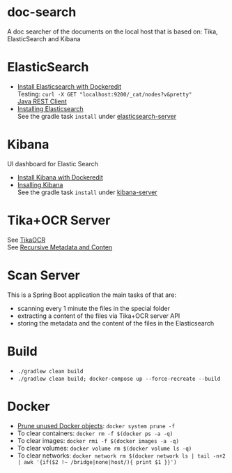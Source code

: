 # doc-search
A doc searcher of the documents on the local host that is based on: Tika, ElasticSearch and Kibana

# ElasticSearch
- [Install Elasticsearch with Dockeredit](https://www.elastic.co/guide/en/elasticsearch/reference/current/docker.html)  
Testing: `curl -X GET "localhost:9200/_cat/nodes?v&pretty"`  
[Java REST Client](https://www.elastic.co/guide/en/elasticsearch/client/java-rest/7.10/index.html)
- [Installing Elasticsearch](https://www.elastic.co/guide/en/elasticsearch/reference/current/install-elasticsearch.html)  
See the gradle task `install` under [elasticsearch-server](./elasticsearch-server)

# Kibana
UI dashboard for Elastic Search  
- [Install Kibana with Dockeredit](https://www.elastic.co/guide/en/kibana/current/docker.html)
- [Insalling Kibana](https://www.elastic.co/guide/en/kibana/current/install.html)  
See the gradle task `install` under [kibana-server](./kibana-server)

# Tika+OCR Server
See [TikaOCR](https://cwiki.apache.org/confluence/display/TIKA/TikaOCR)  
See [Recursive Metadata and Conten](https://cwiki.apache.org/confluence/display/TIKA/TikaServer#TikaServer-RecursiveMetadataandContent)

# Scan Server
This is a Spring Boot application the main tasks of that are:  
 - scanning every 1 minute the files in the special folder
 - extracting a content of the files via Tika+OCR server API
 - storing the metadata and the content of the files in the Elasticsearch

# Build
 - `./gradlew clean build`
 - `./gradlew clean build; docker-compose up --force-recreate --build`


# Docker
 - [Prune unused Docker objects](https://docs.docker.com/config/pruning/): `docker system prune -f`  
 - To clear containers: `docker rm -f $(docker ps -a -q)`
 - To clear images: `docker rmi -f $(docker images -a -q)`
 - To clear volumes: `docker volume rm $(docker volume ls -q)`
 - To clear networks: `docker network rm $(docker network ls | tail -n+2 | awk '{if($2 !~ /bridge|none|host/){ print $1 }}')`

